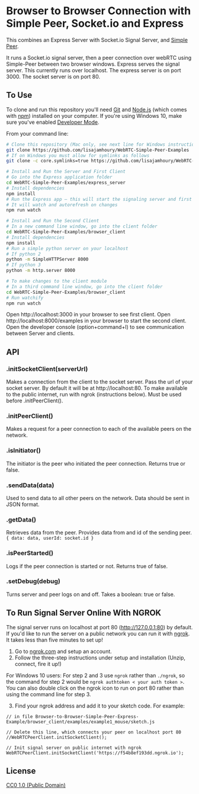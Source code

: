 # Browser to Browser Connection with Simple Peer, Socket.io and Express

This combines an Express Server with Socket.io Signal Server, and [Simple Peer](https://github.com/feross/simple-peer).

It runs a Socket.io signal server, then a peer connection over webRTC using Simple-Peer between two browser windows. Express serves the signal server. This currently runs over localhost. The express server is on port 3000. The socket server is on port 80.

## To Use

To clone and run this repository you'll need [Git](https://git-scm.com) and [Node.js](https://nodejs.org/en/download/) (which comes with [npm](http://npmjs.com)) installed on your computer. If you're using Windows 10, make sure you've enabled [Developer Mode](https://mywindowshub.com/how-to-enable-developer-mode-in-your-windows-10-computer/). 

From your command line:

```bash
# Clone this repository (Mac only, see next line for Windows instructions)
git clone https://github.com/lisajamhoury/WebRTC-Simple-Peer-Examples
# If on Windows you must allow for symlinks as follows
git clone -c core.symlinks=true https://github.com/lisajamhoury/WebRTC-Simple-Peer-Examples

# Install and Run the Server and First Client
# Go into the Express application folder
cd WebRTC-Simple-Peer-Examples/express_server
# Install dependencies
npm install
# Run the Express app — this will start the signaling server and first client
# It will watch and autorefresh on changes
npm run watch

# Install and Run the Second Client
# In a new command line window, go into the client folder
cd WebRTC-Simple-Peer-Examples/browser_client
# Install dependencies
npm install
# Run a simple python server on your localhost
# If python 2
python -m SimpleHTTPServer 8000
# If python 3
python -m http.server 8000

# To make changes to the client module
# In a third command line window, go into the client folder
cd WebRTC-Simple-Peer-Examples/browser_client
# Run watchify 
npm run watch
```

Open http://localhost:3000 in your browser to see first client. Open http://localhost:8000/examples in your browser to start the second client. Open the developer console (option+command+I) to see communication between Server and clients.

## API 

### .initSocketClient(serverUrl)  

Makes a connection from the client to the socket server. Pass the url of your socket server. By default it will be at http://localhost:80. To make available to the public internet, run with ngrok (instructions below). Must be used before .initPeerClient().

### .initPeerClient()

Makes a request for a peer connection to each of the available peers on the network.

### .isInitiator()

The initiator is the peer who initiated the peer connection. Returns true or false. 

### .sendData(data)

Used to send data to all other peers on the network. Data should be sent in JSON format.

### .getData()

Retrieves data from the peer. Provides data from and id of the sending peer. ```{ data: data, userId: socket.id }```
  
### .isPeerStarted()

Logs if the peer connection is started or not. Returns true of false. 

### .setDebug(debug)

Turns server and peer logs on and off. Takes a boolean: true or false. 

## To Run Signal Server Online With NGROK

The signal server runs on localhost at port 80 (http://127.0.0.1:80) by default. If you'd like to run the server on a public network you can run it with [ngrok](https://ngrok.com/). It takes less than five minutes to set up!

1. Go to [ngrok.com](https://ngrok.com/) and setup an account.
2. Follow the three-step instructions under setup and installation (Unzip, connect, fire it up!)

For Windows 10 users: For step 2 and 3 use `ngrok` rather than `./ngrok`, so the command for step 2 would be `ngrok authtoken < your auth token >`. You can also double click on the ngrok icon to run on port 80 rather than using the command line for step 3.

3. Find your ngrok address and add it to your sketch code. For example:

```
// in file Browser-to-Browser-Simple-Peer-Express-Example/browser_client/examples/example1_mouse/sketch.js

// Delete this line, which connects your peer on localhost port 80
//WebRTCPeerClient.initSocketClient();

// Init signal server on public internet with ngrok
WebRTCPeerClient.initSocketClient('https://f54b8ef193dd.ngrok.io');
```

## License

[CC0 1.0 (Public Domain)](LICENSE.md)
